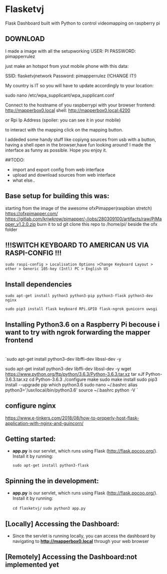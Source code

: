 # Flasketvj

Flask Dashboard built with Python to control videomapping on raspberry pi

## DOWNLOAD

I made a image with all the setupworking
USER:
PI
PASSWORD:
pimapperrulez

just make an hotspot from yout mobile phone with this data:

SSID:
flasketvjnetwork
Password:
pimapperrulez
(!CHANGE IT!)

My country is IT so you will have to update accordingly to your location:

sudo nano /etc/wpa_supplicant/wpa_supplicant.conf

Connect to the hostname of you raspberrypi with your browser
frontend:
http://mapperbox0.local
shell:
http://mapperbox0.local:4200

or Rpi Ip Address (spoiler: you can see it in your mobile)

to interact with the mapping click on the mapping button.

I addeded some handy stuff like copiyng sources from usb with a button, having a shell open in the browser,have fun looking around!
I made the interface as funny as possible. Hope you enjoy it.

##TODO:

- import and export config from web interface
- upload and download sources from web interface
- what else..

## Base setup for building this was:

starting from the image of the awesome ofxPimapper(raspbian stretch)
https://ofxpimapper.com/
https://gitlab.com/kriwkrow/pimapper/-/jobs/280309100/artifacts/raw/PiMapper_v1.2.0.zip
burn it to sd
git clone this repo to /home/pi/ beside the ofx folder

## !!!SWITCH KEYBOARD TO AMERICAN US VIA RASPI-CONFIG !!!

`sudo raspi-config > Localisation Options >Change Keyboard Layout > other > Generic 105-key (Intl) PC > English US`

## Install dependencies

`sudo apt-get install python3 python3-pip python3-flask python3-dev nginx`

`sudo pip3 install flask keyboard RPi.GPIO flask-ngrok gunicorn uwsgi`

## Installing Python3.6 on a Raspberry Pi becouse i want to try with ngrok forwarding the mapper frontend
#
`sudo apt-get install python3-dev libffi-dev libssl-dev -y

sudo apt-get install python3-dev libffi-dev libssl-dev -y
wget https://www.python.org/ftp/python/3.6.3/Python-3.6.3.tar.xz
tar xJf Python-3.6.3.tar.xz
cd Python-3.6.3
./configure
make
sudo make install
sudo pip3 install --upgrade pip
which python3.6
sudo nano ~/.bashrc
alias python3='/usr/local/bin/python3.6'
source ~/.bashrc
python -V
`

## configure nginx
https://www.e-tinkers.com/2018/08/how-to-properly-host-flask-application-with-nginx-and-guincorn/

## Getting started:

- **app.py** is our servlet, which runs using Flask (http://flask.pocoo.org/). Install it by running:

  `sudo apt-get install python3-flask`

## Spinning the in development:

- **app.py** is our servlet, which runs using Flask (http://flask.pocoo.org/). Install it by running:

  `cd flasketvj/`
  `sudo python3 app.py`

## [Locally] Accessing the Dashboard:

- Since the servlet is running locally, you can access the dashboard by navigating to **http://mapperbox0.local** through your web browser

## [Remotely] Accessing the Dashboard:not implemented yet
<!-- ## What i learned

- what really are stdin stdout
- Each file in Linux has a corresponding File Descriptor associated with it
- The keyboard is the standard input device while your screen is the standard output device
- ">" is the output redirection operator. ">>" appends output to an existing file
- "<" is the input redirection operator
- ">&"re-directs output of one file to another.
- You can re-direct error using its corresponding File Descriptor 2.
  https://www.guru99.com/linux-redirection.html -->

<!-- ## TODO
-switch access point - client - no wifi with Gpio buttons
 https://www.raspberryconnect.com/projects/65-raspberrypi-hotspot-accesspoints/158-raspberry-pi-auto-wifi-hotspot-switch-direct-connection -->
